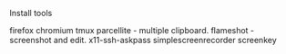 Install tools

firefox
chromium
tmux
parcellite - multiple clipboard.
flameshot - screenshot and edit.
x11-ssh-askpass
simplescreenrecorder
screenkey
